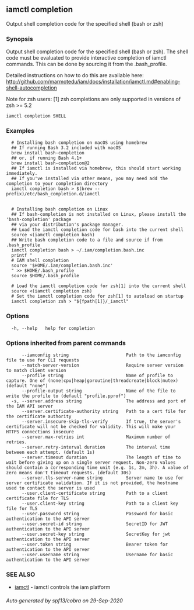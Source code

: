 ## iamctl completion

Output shell completion code for the specified shell (bash or zsh)

### Synopsis

Output shell completion code for the specified shell (bash or zsh). The shell code must be evaluated to provide interactive completion of iamctl commands.  This can be done by sourcing it from the .bash_profile.

 Detailed instructions on how to do this are available here: http://github.com/marmotedu/iam/docs/installation/iamctl.md#enabling-shell-autocompletion

 Note for zsh users: [1] zsh completions are only supported in versions of zsh >= 5.2

```
iamctl completion SHELL
```

### Examples

```
  # Installing bash completion on macOS using homebrew
  ## If running Bash 3.2 included with macOS
  brew install bash-completion
  ## or, if running Bash 4.1+
  brew install bash-completion@2
  ## If iamctl is installed via homebrew, this should start working immediately.
  ## If you've installed via other means, you may need add the completion to your completion directory
  iamctl completion bash > $(brew --prefix)/etc/bash_completion.d/iamctl
  
  
  # Installing bash completion on Linux
  ## If bash-completion is not installed on Linux, please install the 'bash-completion' package
  ## via your distribution's package manager.
  ## Load the iamctl completion code for bash into the current shell
  source <(iamctl completion bash)
  ## Write bash completion code to a file and source if from .bash_profile
  iamctl completion bash > ~/.iam/completion.bash.inc
  printf "
  # IAM shell completion
  source '$HOME/.iam/completion.bash.inc'
  " >> $HOME/.bash_profile
  source $HOME/.bash_profile
  
  # Load the iamctl completion code for zsh[1] into the current shell
  source <(iamctl completion zsh)
  # Set the iamctl completion code for zsh[1] to autoload on startup
  iamctl completion zsh > "${fpath[1]}/_iamctl"
```

### Options

```
  -h, --help   help for completion
```

### Options inherited from parent commands

```
      --iamconfig string                      Path to the iamconfig file to use for CLI requests
      --match-server-version                  Require server version to match client version
      --profile string                        Name of profile to capture. One of (none|cpu|heap|goroutine|threadcreate|block|mutex) (default "none")
      --profile-output string                 Name of the file to write the profile to (default "profile.pprof")
  -s, --server.address string                 The address and port of the IAM API server
      --server.certificate-authority string   Path to a cert file for the certificate authority
      --server.insecure-skip-tls-verify       If true, the server's certificate will not be checked for validity. This will make your HTTPS connections insecure
      --server.max-retries int                Maximum number of retries.
      --server.retry-interval duration        The interval time between each attempt. (default 1s)
      --server.timeout duration               The length of time to wait before giving up on a single server request. Non-zero values should contain a corresponding time unit (e.g. 1s, 2m, 3h). A value of zero means don't timeout requests. (default 30s)
      --server.tls-server-name string         Server name to use for server certificate validation. If it is not provided, the hostname used to contact the server is used
      --user.client-certificate string        Path to a client certificate file for TLS
      --user.client-key string                Path to a client key file for TLS
      --user.password string                  Password for basic authentication to the API server
      --user.secret-id string                 SecretID for JWT authentication to the API server
      --user.secret-key string                SecretKey for jwt authentication to the API server
      --user.token string                     Bearer token for authentication to the API server
      --user.username string                  Username for basic authentication to the API server
```

### SEE ALSO

* [iamctl](iamctl.md)	 - iamctl controls the iam platform

###### Auto generated by spf13/cobra on 29-Sep-2020
